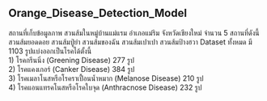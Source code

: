 <!DOCTYPE html>
<html lang="en">
<head>
    <meta charset="UTF-8">
    <meta name="viewport" content="width=device-width, initial-scale=1.0">
</head>
<body>
<h2>Orange_Disease_Detection_Model</h2>
สถานที่เก็บข้อมูลภาพ สวนส้มในหมู่บ้านแม่แรม อำเภอแม่ริม จังหวัดเชียงใหม่ จำนวน 5 สถานที่ดังนี้ สวนส้มยอดดอย สวนส้มปู่ย่า สวนส้มของฉัน สวนส้มเปาเปา สวนส้มป้างฮวา Dataset ทั้งหมด มี 1103 รูปแบ่งออกเป็นโรคได้ตั้งนี้
<div>
1)  โรคกรีนนิ่ง (Greening Disease) 			  277   รูป<br>
2)  โรคแคงเกอร์ (Canker Disease) 			  384   รูป<br>
3)  โรคเมลาโนสหรือโรคราเปื้อนน้ำหมาก (Melanose Disease)     210   รูป<br>
4)  โรคแอนแทรคโนสหรือโรคใบจุด (Anthracnose Disease)      232   รูป
  </div>

</body>
</html>
